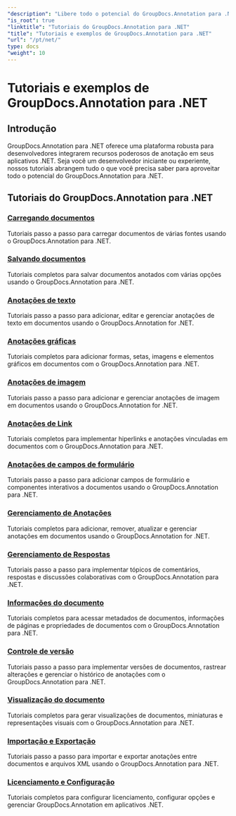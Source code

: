```yaml
---
"description": "Libere todo o potencial do GroupDocs.Annotation para .NET com nossos tutoriais. Integre perfeitamente, aprimore a colaboração e otimize fluxos de trabalho."
"is_root": true
"linktitle": "Tutoriais do GroupDocs.Annotation para .NET"
"title": "Tutoriais e exemplos de GroupDocs.Annotation para .NET"
"url": "/pt/net/"
type: docs
"weight": 10
---
```


# Tutoriais e exemplos de GroupDocs.Annotation para .NET

## Introdução

GroupDocs.Annotation para .NET oferece uma plataforma robusta para desenvolvedores integrarem recursos poderosos de anotação em seus aplicativos .NET. Seja você um desenvolvedor iniciante ou experiente, nossos tutoriais abrangem tudo o que você precisa saber para aproveitar todo o potencial do GroupDocs.Annotation para .NET.

## Tutoriais do GroupDocs.Annotation para .NET
### [Carregando documentos](./document-loading)
Tutoriais passo a passo para carregar documentos de várias fontes usando o GroupDocs.Annotation para .NET.

### [Salvando documentos](./document-saving)
Tutoriais completos para salvar documentos anotados com várias opções usando o GroupDocs.Annotation para .NET.

### [Anotações de texto](./text-annotations)
Tutoriais passo a passo para adicionar, editar e gerenciar anotações de texto em documentos usando o GroupDocs.Annotation for .NET.

### [Anotações gráficas](./graphical-annotations)
Tutoriais completos para adicionar formas, setas, imagens e elementos gráficos em documentos com o GroupDocs.Annotation para .NET.

### [Anotações de imagem](./image-annotations)
Tutoriais passo a passo para adicionar e gerenciar anotações de imagem em documentos usando o GroupDocs.Annotation for .NET.

### [Anotações de Link](./link-annotations)
Tutoriais completos para implementar hiperlinks e anotações vinculadas em documentos com o GroupDocs.Annotation para .NET.

### [Anotações de campos de formulário](./form-field-annotations)
Tutoriais passo a passo para adicionar campos de formulário e componentes interativos a documentos usando o GroupDocs.Annotation para .NET.

### [Gerenciamento de Anotações](./annotation-management)
Tutoriais completos para adicionar, remover, atualizar e gerenciar anotações em documentos usando o GroupDocs.Annotation for .NET.

### [Gerenciamento de Respostas](./reply-management)
Tutoriais passo a passo para implementar tópicos de comentários, respostas e discussões colaborativas com o GroupDocs.Annotation para .NET.

### [Informações do documento](./document-information)
Tutoriais completos para acessar metadados de documentos, informações de páginas e propriedades de documentos com o GroupDocs.Annotation para .NET.

### [Controle de versão](./version-control)
Tutoriais passo a passo para implementar versões de documentos, rastrear alterações e gerenciar o histórico de anotações com o GroupDocs.Annotation para .NET.

### [Visualização do documento](./document-preview)
Tutoriais completos para gerar visualizações de documentos, miniaturas e representações visuais com o GroupDocs.Annotation para .NET.

### [Importação e Exportação](./import-and-export)
Tutoriais passo a passo para importar e exportar anotações entre documentos e arquivos XML usando o GroupDocs.Annotation para .NET.

### [Licenciamento e Configuração](./licensing-and-configuration)
Tutoriais completos para configurar licenciamento, configurar opções e gerenciar GroupDocs.Annotation em aplicativos .NET.